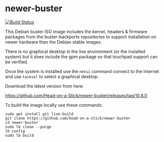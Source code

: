 # newer-buster

[![Build Status](https://travis-ci.com/Head-on-a-Stick/newer-buster.svg?branch=master)](https://travis-ci.com/Head-on-a-Stick/newer-buster)

This Debian buster ISO image includes the kernel, headers & firmware packages from the buster-backports repositories to support installation on newer hardware than the Debian stable images.

There is no graphical desktop in the live environment (or the installed system) but it does include the gpm package so that touchpad support can be verified.

Once the system is installed use the `nmtui` command connect to the internet and use `tasksel` to select a graphical desktop.

Download the latest version from here:

https://github.com/Head-on-a-Stick/newer-buster/releases/tag/10.8.0

To build the image locally use these commands:
```
sudo apt install git live-build
git clone https://github.com/head-on-a-stick/newer-buster
cd newer-buster
sudo lb clean --purge
lb config
sudo lb build
```
